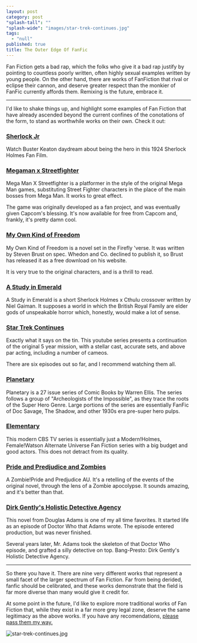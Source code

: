 ```yaml
---
layout: post
category: post
"splash-tall": ""
"splash-wide": "images/star-trek-continues.jpg"
tags: 
  - "null"
published: true
title: The Outer Edge Of FanFic
---
```



Fan Fiction gets a bad rap, which the folks who give it a bad rap justify by pointing to countless poorly written, often highly sexual examples written by young people. On the other hand, there are works of FanFiction that rival or eclipse their cannon, and deserve greater respect than the monkier of FanFic currently affords them. Remixing is the future, embrace it. 

-------

I'd like to shake things up, and highlight some examples of Fan Fiction that have already ascended beyond the current confines of the conotations of the form, to stand as worthwhile works on their own. Check it out: 

### [Sherlock Jr](https://www.youtube.com/watch?v=WlJmtedcnp4)

Watch Buster Keaton daydream about being the hero in this 1924 Sherlock Holmes Fan Film. 

### [Megaman x Streetfighter](http://www.capcom-unity.com/mega_man)

Mega Man X Streetfighter is a platformer in the style of the original Mega Man games, substituting Street Fighter characters in the place of the main bosses from Mega Man. It works to great effect. 

The game was originally developed as a fan project, and was eventually given Capcom's blessing. It's now available for free from Capcom and, frankly, it's pretty damn cool. 

### [My Own Kind of Freedom](http://www.dreamcafe.com/wp-content/uploads/2012/10/My-Own-Kind-of-Freedom-Steven-Brust.pdf)

My Own Kind of Freedom is a novel set in the Firefly 'verse. It was written by Steven Brust on spec. Whedon and Co. declined to publish it, so Brust has released it as a free download on his website. 

It is very true to the original characters, and is a thrill to read. 

### [A Study in Emerald](http://www.neilgaiman.com/mediafiles/exclusive/shortstories/emerald.pdf)

A Study in Emerald is a short Sherlock Holmes x Cthulu crossover written by Niel Gaiman. It supposes a world in which the British Royal Family are elder gods of unspeakable horror which, honestly, would make a lot of sense. 

### [Star Trek Continues](http://www.startrekcontinues.com/episodes.html)

Exactly what it says on the tin. This youtube series presents a continuation of the original 5 year mission, with a stellar cast, accurate sets, and above par acting, including a number of cameos. 

There are six episodes out so far, and I recommend watching them all. 

### [Planetary](https://en.wikipedia.org/wiki/Planetary_(comics))

Planetary is a 27 issue series of Comic Books by Warren Ellis. The series follows a group of "Archeologists of the Impossible", as they trace the roots of the Super Hero Genre. Large portions of the series are essentially FanFic of Doc Savage, The Shadow, and other 1930s era pre-super hero pulps. 

### [Elementary](https://en.wikipedia.org/wiki/Elementary_(TV_series))

This modern CBS TV series is essentially just a Modern!Holmes, Female!Watson Alternate Universe Fan Fiction series with a big budget and good actors. This does not detract from its quality. 

### [Pride and Predjudice and Zombies](https://en.wikipedia.org/wiki/Pride_and_Prejudice_and_Zombies)
A Zombie!Pride and Predjudice AU. It's a retelling of the events of the original novel, through the lens of a Zombie apocolypse. It sounds amazing, and it's better than that. 

### [Dirk Gently's Holistic Detective Agency](https://en.wikipedia.org/wiki/Dirk_Gently%27s_Holistic_Detective_Agency) 

This novel from Douglas Adams is one of my all time favorites. It started life as an episode of Doctor Who that Adams wrote. The episode entered production, but was never finished. 

Several years later, Mr. Adams took the skeleton of that Doctor Who episode, and grafted a silly detective on top. Bang-Presto: Dirk Gently's Holistic Detective Agency. 

------

So there you have it. There are nine very different works that represent a small facet of the larger spectrum of Fan Fiction. Far from being derided, fanfic should be celibrated, and these works demonstrate that the field is far more diverse than many would give it credit for. 

At some point in the future, I'd like to explore more traditional works of Fan Fiction that, while they exist in a far more grey legal zone, deserve the same legitimacy as the above works. If you have any recomendations, [please pass them my way.](http://twitter.com/ajroach42)

![star-trek-continues.jpg]({{site.baseurl}}/images/star-trek-continues.jpg)


